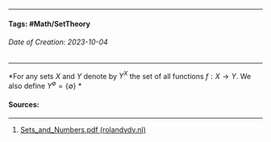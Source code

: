 __________________________________________________________________________
#### **Tags:** #Math/SetTheory 
###### *Date of Creation: 2023-10-04*
__________________________________________________________________________

*For any sets $X$ and $Y$ denote by $Y^X$ the set of all functions $f: X \rightarrow Y$. We also define $Y^\emptyset = \{\emptyset\}$ *
#### Sources:
__________________________________________________________________________
1. [Sets_and_Numbers.pdf (rolandvdv.nl)](https://www.rolandvdv.nl/Sets_and_Numbers.pdf)